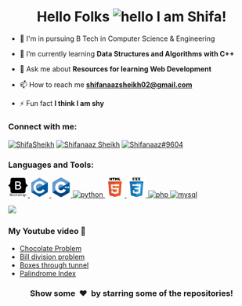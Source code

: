 <!-- ### Hello Folks 👋 
### I am Shifa -->

<!-- <p align="center">
  <img width="1000px" height="200px" src="readme.gif" alt="hello">
</p> -->
<h1 align="center">Hello Folks 
  <img width="40px" height="40px" src="https://c.tenor.com/Wx9IEmZZXSoAAAAi/hi.gif" alt="hello">
  I am Shifa!</h3>

  <!--<img align="right" alt="Coding" width="400" src="https://i.pinimg.com/originals/ba/79/9d/ba799dc2be4ccf7996346fceb19b215f.jpg">-->

- 🏫 I'm in pursuing B Tech in Computer Science & Engineering 
- 🌱 I’m currently learning **Data Structures and Algorithms with C++**

- 💬 Ask me about **Resources for learning Web Development**

- 📫 How to reach me **shifanaazsheikh02@gmail.com**

- ⚡ Fun fact **I think I am shy**

<h3 align="left">Connect with me:</h3>
<p align="left">
<a href="https://twitter.com/ShifaSheikh02" target="blank"><img align="center" src="https://raw.githubusercontent.com/rahuldkjain/github-profile-readme-generator/master/src/images/icons/Social/twitter.svg" alt="ShifaSheikh" height="30" width="40" /></a>
<a href="https://www.linkedin.com/in/shifanaaz-sheikh/" target="blank"><img align="center" src="https://raw.githubusercontent.com/rahuldkjain/github-profile-readme-generator/master/src/images/icons/Social/linked-in-alt.svg" alt="Shifanaaz Sheikh" height="30" width="40" /></a>
<a href="https://discord.gg/Shifanaaz#9604" target="blank"><img align="center" src="https://raw.githubusercontent.com/rahuldkjain/github-profile-readme-generator/master/src/images/icons/Social/discord.svg" alt="Shifanaaz#9604" height="30" width="40" /></a>
</p>

<h3 align="left">Languages and Tools:</h3>
<p align="left"> <a href="https://getbootstrap.com" target="_blank"> <img src="https://raw.githubusercontent.com/devicons/devicon/master/icons/bootstrap/bootstrap-plain-wordmark.svg" alt="bootstrap" width="40" height="40"/> </a> 
<a href="https://www.cprogramming.com/" target="_blank"> <img src="https://raw.githubusercontent.com/devicons/devicon/master/icons/c/c-original.svg" alt="c" width="40" height="40"/> </a> <a href="https://www.w3schools.com/cpp/" target="_blank"> <img src="https://raw.githubusercontent.com/devicons/devicon/master/icons/cplusplus/cplusplus-original.svg" alt="cplusplus" width="40" height="40"/> </a> 
<a href="https://www.python.org/" target="_blank"> <img src="https://upload.wikimedia.org/wikipedia/commons/thumb/c/c3/Python-logo-notext.svg/800px-Python-logo-notext.svg.png" alt="python" width="40" height="40"/> </a>   
<a href="https://www.w3.org/html/" target="_blank"> <img src="https://raw.githubusercontent.com/devicons/devicon/master/icons/html5/html5-original-wordmark.svg" alt="html5" width="40" height="40"/> </a>
<a href="https://www.w3schools.com/css/" target="_blank"> <img src="https://raw.githubusercontent.com/devicons/devicon/master/icons/css3/css3-original-wordmark.svg" alt="css3" width="40" height="40"/> </a> 
<a href="https://www.php.net/" target="_blank"> <img src="https://upload.wikimedia.org/wikipedia/commons/thumb/2/27/PHP-logo.svg/1200px-PHP-logo.svg.png" alt="php" width="40" height="40"/> </a>
<a href="https://www.mysql.com/" target="_blank"> <img src="https://d1.awsstatic.com/asset-repository/products/amazon-rds/1024px-MySQL.ff87215b43fd7292af172e2a5d9b844217262571.png" alt="mysql" width="40" height="40"/> </a>

</p>

<img width = "50%"
   src="https://github-readme-stats.vercel.app/api?username=Shifanaaz02&show_icons=true&theme=radical" 
/>
### My Youtube video 🌱
<!-- BLOG-POST-LIST:START -->
- [Chocolate Problem](https://www.youtube.com/watch?v=TG45up7Rlrk)
- [Bill division problem](https://www.youtube.com/watch?v=TG45up7Rlrk)
- [Boxes through tunnel](https://www.youtube.com/watch?v=Y7H7lmKFKBM)
- [Palindrome Index](https://www.youtube.com/watch?v=Y7H7lmKFKBM)
<!-- BLOG-POST-LIST:END -->
</td>
<td valign="top" width="50%">


<h3 align="center">Show some &nbsp;❤️&nbsp; by starring some of the repositories!</h3>



<!--
**Shifanaaz02/Shifanaaz02** is a ✨ _special_ ✨ repository because its `README.md` (this file) appears on your GitHub profile.

Here are some ideas to get you started:

- 🔭 I’m currently working on ...
- 🌱 I’m currently learning ...
- 👯 I’m looking to collaborate on ...
- 🤔 I’m looking for help with ...
- 💬 Ask me about ...
- 📫 How to reach me: ...
- 😄 Pronouns: ...
- ⚡ Fun fact: ...
-->
